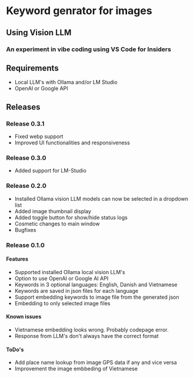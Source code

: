 # Keyword genrator for images
## Using Vision LLM
### An experiment in vibe coding using VS Code for Insiders

## Requirements

- Local LLM's with Ollama and/or LM Studio 
- OpenAI or Google API


## Releases
### Release 0.3.1

- Fixed webp support
- Improved UI functionalities and responsiveness

### Release 0.3.0

- Added support for LM-Studio

### Release 0.2.0

- Installed Ollama vision LLM models can now be selected in a dropdown list
- Added image thumbnail display
- Added toggle button for show/hide status logs
- Cosmetic changes to main window
- Bugfixes

### Release 0.1.0

#### Features

- Supported installed Ollama local vision LLM's
- Option to use OpenAI or Google AI API
- Keywords in 3 optional languages: English, Danish and Vietnamese
- Keywords are saved in json files for each language
- Support embedding keywords to image file from the generated json
- Embedding to only selected image files

#### Known issues

- Vietnamese embedding looks wrong. Probably codepage error.
- Response from LLM's don't always have the correct format 

#### ToDo's

- Add place name lookup from image GPS data if any and vice versa
- Improvement the image embbeding of Vietnamese
